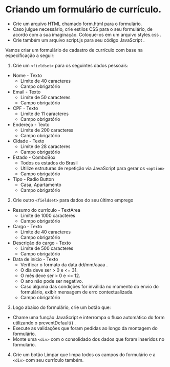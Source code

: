 # Criando um formulário de currículo.
- Crie um arquivo HTML chamado form.html para o formulário.
- Caso julgue necessário, crie estilos CSS para o seu formulário, de acordo com a sua imaginação. Coloque-os em um arquivo styles.css .
- Crie também um arquivo script.js para seu código JavaScript .

Vamos criar um formulário de cadastro de currículo com base na especificação a seguir:
1) Crie um `<fieldset>` para os seguintes dados pessoais:
- Nome - Texto
    - Limite de 40 caracteres
    - Campo obrigatório
- Email - Texto
    - Limite de 50 caracteres
    - Campo obrigatório
- CPF - Texto
    - Limite de 11 caracteres
    - Campo obrigatório
- Endereço - Texto
    - Limite de 200 caracteres
    - Campo obrigatório
- Cidade - Texto
    - Limite de 28 caracteres
    - Campo obrigatório
- Estado - ComboBox
    - Todos os estados do Brasil
    - Utilize estruturas de repetição via JavaScript para gerar os `<option>`
    - Campo obrigatório
- Tipo - Radio Button
    - Casa, Apartamento
    - Campo obrigatório

2) Crie outro `<fieldset>` para dados do seu último emprego
- Resumo do currículo - TextArea
    - Limite de 1000 caracteres
    - Campo obrigatório
- Cargo - Texto
    - Limite de 40 caracteres
    - Campo obrigatório
- Descrição do cargo - Texto
    - Limite de 500 caracteres
    - Campo obrigatório
- Data de início - Texto
    - Verificar o formato da data dd/mm/aaaa .
    - O dia deve ser > 0 e <= 31.
    - O mês deve ser > 0 e <= 12.
    - O ano não pode ser negativo.
    - Caso alguma das condições for inválida no momento do envio do formulário, exibir mensagem de erro contextualizada.
    - Campo obrigatório

3) Logo abaixo do formulário, crie um botão que:
- Chame uma função JavaScript e interrompa o fluxo automático do form utilizando o preventDefault() .
- Execute as validações que foram pedidas ao longo da montagem do formulário.
- Monte uma `<div>` com o consolidado dos dados que foram inseridos no formulário.

4) Crie um botão Limpar que limpa todos os campos do formulário e a `<div>` com seu currículo também.